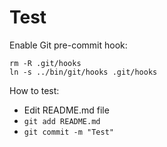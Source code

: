 # Test

Enable Git pre-commit hook:

    rm -R .git/hooks
    ln -s ../bin/git/hooks .git/hooks

How to test:

* Edit README.md file
* `git add README.md`
* `git commit -m "Test"`
